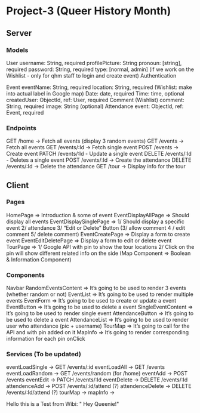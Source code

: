# Project-3 (Queer History Month)

## Server

### Models

User
username: String, required
profilePicture: String
pronoun: [string], required
password: String, required
type: [normal, admin] (if we work on the Wishlist - only for qhm staff to login and create event)
Authentication

Event
eventName: String, required
location: String, required (Wishlist: make into actual label in Google map)
Date: date, required
Time: time, optional
createdUser: ObjectId, ref: User, required
Comment (Wishlist)
comment: String, required
image: String (optional)
Attendance
event: ObjectId, ref: Event, required

### Endpoints

GET /home -> Fetch all events (display 3 random events)
GET /events -> Fetch all events
GET /events/:Id -> Fetch single event
POST /events -> Create event
PATCH /events/:Id - Update a single event
DELETE /events/:Id - Deletes a single event
POST /events/:Id -> Create the attendance
DELETE /events/:Id -> Delete the attendance
GET /tour -> Display info for the tour

## Client

### Pages

HomePage => Introduction & some of event
EventDisplayAllPage => Should display all events
EventDisplaySinglePage => 1/ Should display a specific event 2/ attendance 3/ “Edit or Delete” Button (3/ allow comment 4 / edit comment 5/ delete comment)
EventCreatePage => Display a form to create event
EventEditDeletePage => Display a form to edit or delete event
TourPage => 1/ Google API with pin to show the tour locations 2/ Click on the pin will show different related info on the side (Map Component => Boolean & Information Component)

### Components

Navbar
RandomEventsContent => It’s going to be used to render 3 events (whether random or not)
EventList => It’s going to be used to render multiple events
EventForm => It’s going to be used to create or update a event
EventButton => It’s going to be used to delete a event
SingleEventContent => It’s going to be used to render single event
AttendanceButton => It’s going to be used to delete a event
AttendanceList => It’s going to be used to render user who attendance (pic + username)
TourMap => It’s going to call for the API and with pin added on it
MapInfo => It’s going to render corresponding information for each pin onClick

### Services (To be updated)

eventLoadSingle -> GET /events/:id
eventLoadAll -> GET /events
eventLoadRandom -> GET /events/random (for /home)
eventAdd -> POST /events
eventEdit -> PATCH /events/:Id
eventDelete -> DELETE /events/:Id
attendenceAdd -> POST /events/:id/attend (?)
attendenceDelete -> DELETE /events/:Id/attend (?)
tourMap ->
mapInfo ->

Hello this is a Test from Wibi: " Hey Queenie!"
